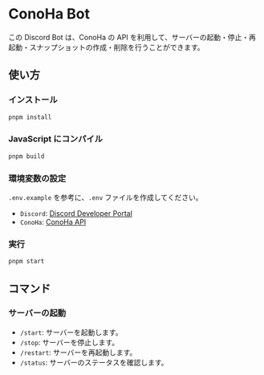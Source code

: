 # ConoHa Bot

この Discord Bot は、ConoHa の API を利用して、サーバーの起動・停止・再起動・スナップショットの作成・削除を行うことができます。

## 使い方

### インストール

```bash
pnpm install
```

### JavaScript にコンパイル

```bash
pnpm build
```

### 環境変数の設定

`.env.example` を参考に、`.env` ファイルを作成してください。

- `Discord`: [Discord Developer Portal](https://discord.com/developers/docs/intro)
- `ConoHa`: [ConoHa API](https://www.conoha.jp/docs/)

### 実行

```bash
pnpm start
```

## コマンド

### サーバーの起動

- `/start`: サーバーを起動します。
- `/stop`: サーバーを停止します。
- `/restart`: サーバーを再起動します。
- `/status`: サーバーのステータスを確認します。
